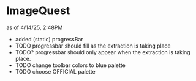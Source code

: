 # ImageQuest

as of 4/14/25, 2:48PM
- added (static) progressBar
- TODO progressbar should fill as the extraction is taking place
- TODO? progressbar should only appear when the extraction is taking place.
- TODO change toolbar colors to blue palette
- TODO choose OFFICIAL palette
